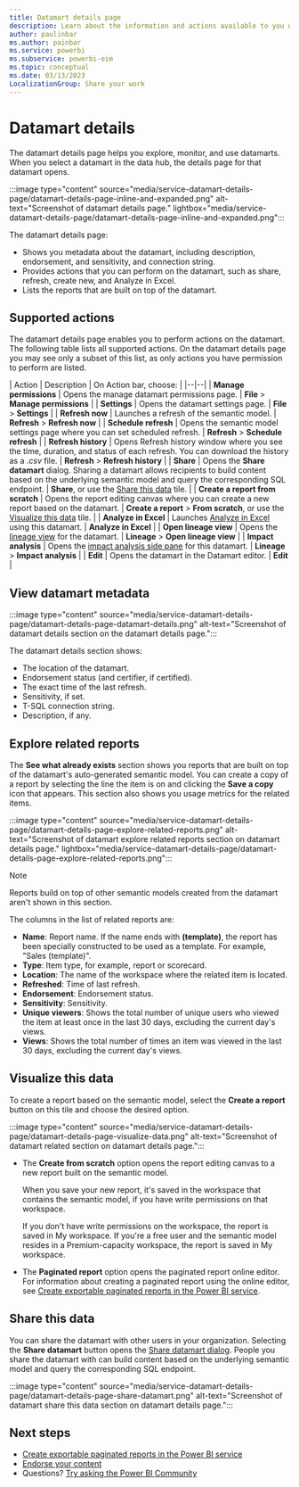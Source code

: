 ```yaml
---
title: Datamart details page
description: Learn about the information and actions available to you on the datamart details page. The details page helps you explore, monitor, and use datamarts.
author: paulinbar
ms.author: painbar
ms.service: powerbi
ms.subservice: powerbi-eim
ms.topic: conceptual
ms.date: 03/13/2023
LocalizationGroup: Share your work
---
```

# Datamart details

The datamart details page helps you explore, monitor, and use datamarts. When you select a datamart in the data hub, the details page for that datamart opens.

:::image type="content" source="media/service-datamart-details-page/datamart-details-page-inline-and-expanded.png" alt-text="Screenshot of datamart details page." lightbox="media/service-datamart-details-page/datamart-details-page-inline-and-expanded.png":::

The datamart details page:

* Shows you metadata about the datamart, including description, endorsement, and sensitivity, and connection string.
* Provides actions that you can perform on the datamart, such as share, refresh, create new, and Analyze in Excel.
* Lists the reports that are built on top of the datamart.

## Supported actions

The datamart details page enables you to perform actions on the datamart. The following table lists all supported actions. On the datamart details page you may see only a subset of this list, as only actions you have permission to perform are listed.

| Action | Description | On Action bar, choose: |
|--|--|
| **Manage permissions** | Opens the manage datamart permissions page. | **File** > **Manage permissions** |
| **Settings** | Opens the datamart settings page. | **File** > **Settings** |
| **Refresh now** | Launches a refresh of the semantic model. | **Refresh** > **Refresh now** |
| **Schedule refresh** | Opens the semantic model settings page where you can set scheduled refresh. | **Refresh** > **Schedule refresh** |
| **Refresh history** | Opens Refresh history window where you see the time, duration, and status of each refresh. You can download the history as a *.csv* file. | **Refresh** > **Refresh history** |
| **Share** | Opens the **Share datamart** dialog. Sharing a datamart allows recipients to build content based on the underlying semantic model and query the corresponding SQL endpoint. | **Share**, or use the [Share this data](#share-this-data) tile. |
| **Create a report from scratch** | Opens the report editing canvas where you can create a new report based on the datamart. | **Create a report** > **From scratch**, or use the [Visualize this data](#visualize-this-data) tile. |
| **Analyze in Excel** | Launches [Analyze in Excel](../collaborate-share/service-analyze-in-excel.md) using this datamart. | **Analyze in Excel** |
| **Open lineage view** | Opens the [lineage view](../collaborate-share/service-data-lineage.md) for the datamart. | **Lineage** > **Open lineage view** |
| **Impact analysis** | Opens the [impact analysis side pane](../collaborate-share/service-dataset-impact-analysis.md) for this datamart. | **Lineage** > **Impact analysis** |
| **Edit** | Opens the datamart in the Datamart editor. | **Edit** |

## View datamart metadata

:::image type="content" source="media/service-datamart-details-page/datamart-details-page-datamart-details.png" alt-text="Screenshot of datamart details section on the datamart details page.":::

The datamart details section shows:

* The location of the datamart.
* Endorsement status (and certifier, if certified).
* The exact time of the last refresh.
* Sensitivity, if set.
* T-SQL connection string.
* Description, if any.

## Explore related reports

The **See what already exists** section shows you reports that are built on top of the datamart's auto-generated semantic model. You can create a copy of a report by selecting the line the item is on and clicking the **Save a copy** icon that appears. This section also shows you usage metrics for the related items.

:::image type="content" source="media/service-datamart-details-page/datamart-details-page-explore-related-reports.png" alt-text="Screenshot of datamart explore related reports section on datamart details page." lightbox="media/service-datamart-details-page/datamart-details-page-explore-related-reports.png":::

> [!NOTE]
> Reports build on top of other semantic models created from the datamart aren't shown in this section.

The columns in the list of related reports are:

* **Name**: Report name. If the name ends with **(template)**, the report has been specially constructed to be used as a template. For example, "Sales (template)".
* **Type**: Item type, for example, report or scorecard.
* **Location**: The name of the workspace where the related item is located.
* **Refreshed**: Time of last refresh.
* **Endorsement**: Endorsement status.
* **Sensitivity**: Sensitivity.
* **Unique viewers**: Shows the total number of unique users who viewed the item at least once in the last 30 days, excluding the current day's views.
* **Views**: Shows the total number of times an item was viewed in the last 30 days, excluding the current day's views.

## Visualize this data

To create a report based on the semantic model, select the **Create a report** button on this tile and choose the desired option.

:::image type="content" source="media/service-datamart-details-page/datamart-details-page-visualize-data.png" alt-text="Screenshot of datamart related section on datamart details page.":::

* The **Create from scratch** option opens the report editing canvas to a new report built on the semantic model.

  When you save your new report, it's saved in the workspace that contains the semantic model, if you have write permissions on that workspace.

  If you don't have write permissions on the workspace, the report is saved in My workspace. If you're a free user and the semantic model resides in a Premium-capacity workspace, the report is saved in My workspace.

* The **Paginated report** option opens the paginated report online editor. For information about creating a paginated report using the online editor, see [Create exportable paginated reports in the Power BI service](../paginated-reports/web-authoring/paginated-formatted-table.md).

## Share this data

You can share the datamart with other users in your organization. Selecting the **Share datamart** button opens the [Share datamart dialog](service-datasets-share.md). People you share the datamart with can build content based on the underlying semantic model and query the corresponding SQL endpoint.

:::image type="content" source="media/service-datamart-details-page/datamart-details-page-share-datamart.png" alt-text="Screenshot of datamart share this data section on datamart details page.":::
  
## Next steps

* [Create exportable paginated reports in the Power BI service](../paginated-reports/web-authoring/paginated-formatted-table.md)
* [Endorse your content](../collaborate-share/service-endorse-content.md)
* Questions? [Try asking the Power BI Community](https://community.powerbi.com/)